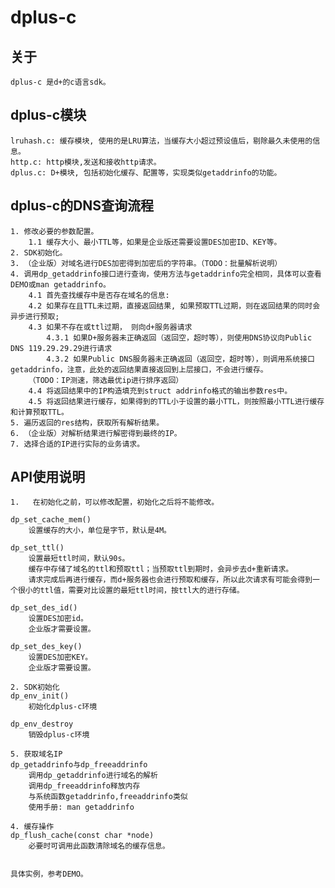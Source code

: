 # dplus-c

## 关于
    dplus-c 是d+的c语言sdk。

## dplus-c模块
    lruhash.c: 缓存模块, 使用的是LRU算法，当缓存大小超过预设值后，剔除最久未使用的信息。
    http.c: http模块,发送和接收http请求。
    dplus.c: D+模块, 包括初始化缓存、配置等，实现类似getaddrinfo的功能。

## dplus-c的DNS查询流程
    1. 修改必要的参数配置。
        1.1 缓存大小、最小TTL等，如果是企业版还需要设置DES加密ID、KEY等。
    2. SDK初始化。
    3. （企业版）对域名进行DES加密得到加密后的字符串。（TODO：批量解析说明）
    4. 调用dp_getaddrinfo接口进行查询，使用方法与getaddrinfo完全相同，具体可以查看DEMO或man getaddrinfo。
        4.1 首先查找缓存中是否存在域名的信息:
        4.2 如果存在且TTL未过期，直接返回结果, 如果预取TTL过期，则在返回结果的同时会异步进行预取;
        4.3 如果不存在或ttl过期， 则向d+服务器请求
            4.3.1 如果D+服务器未正确返回（返回空，超时等），则使用DNS协议向Public DNS 119.29.29.29进行请求
            4.3.2 如果Public DNS服务器未正确返回（返回空，超时等），则调用系统接口getaddrinfo，注意，此处的返回结果直接返回到上层接口，不会进行缓存。
        （TODO：IP测速，筛选最优ip进行排序返回）
        4.4 将返回结果中的IP构造填充到struct addrinfo格式的输出参数res中。
        4.5 将返回结果进行缓存，如果得到的TTL小于设置的最小TTL，则按照最小TTL进行缓存和计算预取TTL。
    5. 遍历返回的res结构，获取所有解析结果。
    6. （企业版）对解析结果进行解密得到最终的IP。
    7. 选择合适的IP进行实际的业务请求。

## API使用说明
    1.   在初始化之前，可以修改配置，初始化之后将不能修改。
    
    dp_set_cache_mem()
        设置缓存的大小，单位是字节，默认是4M。
        
    dp_set_ttl()
        设置最短ttl时间，默认90s。
        缓存中存储了域名的ttl和预取ttl；当预取ttl到期时，会异步去d+重新请求。
        请求完成后再进行缓存，而d+服务器也会进行预取和缓存，所以此次请求有可能会得到一个很小的ttl值，需要对比设置的最短ttl时间，按ttl大的进行存储。

    dp_set_des_id()
        设置DES加密id。
        企业版才需要设置。
        
    dp_set_des_key()
        设置DES加密KEY。
        企业版才需要设置。

    2. SDK初始化
    dp_env_init()
        初始化dplus-c环境
        
    dp_env_destroy
        销毁dplus-c环境

    5. 获取域名IP
    dp_getaddrinfo与dp_freeaddrinfo
        调用dp_getaddrinfo进行域名的解析
        调用dp_freeaddrinfo释放内存
        与系统函数getaddrinfo,freeaddrinfo类似
        使用手册: man getaddrinfo
        
    4. 缓存操作
    dp_flush_cache(const char *node)
        必要时可调用此函数清除域名的缓存信息。
    

    具体实例，参考DEMO。
